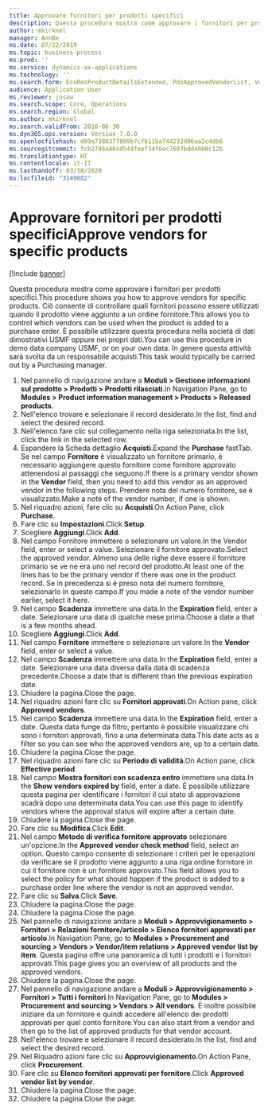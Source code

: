 ```yaml
---
title: Approvare fornitori per prodotti specifici
description: Questa procedura mostra come approvare i fornitori per prodotti specifici.
author: mkirknel
manager: AnnBe
ms.date: 07/22/2019
ms.topic: business-process
ms.prod: ''
ms.service: dynamics-ax-applications
ms.technology: ''
ms.search.form: EcoResProductDetailsExtended, PdsApprovedVendorList, VendTable
audience: Application User
ms.reviewer: josaw
ms.search.scope: Core, Operations
ms.search.region: Global
ms.author: mkirknel
ms.search.validFrom: 2016-06-30
ms.dyn365.ops.version: Version 7.0.0
ms.openlocfilehash: d09a7388377899b7cfb11ba744232d06aa2c4db6
ms.sourcegitcommit: fcb27d6a46cd544feef34f6ec7607bdd46b0c12b
ms.translationtype: HT
ms.contentlocale: it-IT
ms.lasthandoff: 03/18/2020
ms.locfileid: "3149802"
---
```

# <a name="approve-vendors-for-specific-products"></a><span data-ttu-id="9560a-103">Approvare fornitori per prodotti specifici</span><span class="sxs-lookup"><span data-stu-id="9560a-103">Approve vendors for specific products</span></span>

[!include [banner](../../includes/banner.md)]

<span data-ttu-id="9560a-104">Questa procedura mostra come approvare i fornitori per prodotti specifici.</span><span class="sxs-lookup"><span data-stu-id="9560a-104">This procedure shows you how to approve vendors for specific products.</span></span> <span data-ttu-id="9560a-105">Ciò consente di controllare quali fornitori possono essere utilizzati quando il prodotto viene aggiunto a un ordine fornitore.</span><span class="sxs-lookup"><span data-stu-id="9560a-105">This allows you to control which vendors can be used when the product is added to a purchase order.</span></span> <span data-ttu-id="9560a-106">È possibile utilizzare questa procedura nella società di dati dimostrativi USMF oppure nei propri dati.</span><span class="sxs-lookup"><span data-stu-id="9560a-106">You can use this procedure in demo data company USMF, or on your own data.</span></span> <span data-ttu-id="9560a-107">In genere questa attività sarà svolta da un responsabile acquisti.</span><span class="sxs-lookup"><span data-stu-id="9560a-107">This task would typically be carried out by a Purchasing manager.</span></span>

1. <span data-ttu-id="9560a-108">Nel pannello di navigazione andare a **Moduli > Gestione informazioni sul prodotto > Prodotti > Prodotti rilasciati**.</span><span class="sxs-lookup"><span data-stu-id="9560a-108">In Navigation Pane, go to **Modules > Product information management > Products > Released products**.</span></span>
2. <span data-ttu-id="9560a-109">Nell'elenco trovare e selezionare il record desiderato.</span><span class="sxs-lookup"><span data-stu-id="9560a-109">In the list, find and select the desired record.</span></span>
3. <span data-ttu-id="9560a-110">Nell'elenco fare clic sul collegamento nella riga selezionata.</span><span class="sxs-lookup"><span data-stu-id="9560a-110">In the list, click the link in the selected row.</span></span>
4. <span data-ttu-id="9560a-111">Espandere la Scheda dettaglio **Acquisti**.</span><span class="sxs-lookup"><span data-stu-id="9560a-111">Expand the **Purchase** fastTab.</span></span> <span data-ttu-id="9560a-112">Se nel campo **Fornitore** è visualizzato un fornitore primario, è necessario aggiungere questo fornitore come fornitore approvato attenendosi ai passaggi che seguono.</span><span class="sxs-lookup"><span data-stu-id="9560a-112">If there is a primary vendor shown in the **Vendor** field, then you need to add this vendor as an approved vendor in the following steps.</span></span> <span data-ttu-id="9560a-113">Prendere nota del numero fornitore, se è visualizzato.</span><span class="sxs-lookup"><span data-stu-id="9560a-113">Make a note of the vendor number, if one is shown.</span></span>  
5. <span data-ttu-id="9560a-114">Nel riquadro azioni, fare clic su **Acquisti**.</span><span class="sxs-lookup"><span data-stu-id="9560a-114">On Action Pane, click **Purchase**.</span></span>
6. <span data-ttu-id="9560a-115">Fare clic su **Impostazioni**.</span><span class="sxs-lookup"><span data-stu-id="9560a-115">Click **Setup**.</span></span>
7. <span data-ttu-id="9560a-116">Scegliere **Aggiungi**.</span><span class="sxs-lookup"><span data-stu-id="9560a-116">Click **Add**.</span></span>
8. <span data-ttu-id="9560a-117">Nel campo Fornitore immettere o selezionare un valore.</span><span class="sxs-lookup"><span data-stu-id="9560a-117">In the Vendor field, enter or select a value.</span></span> <span data-ttu-id="9560a-118">Selezionare il fornitore approvato.</span><span class="sxs-lookup"><span data-stu-id="9560a-118">Select the approved vendor.</span></span> <span data-ttu-id="9560a-119">Almeno una delle righe deve essere il fornitore primario se ve ne era uno nel record del prodotto.</span><span class="sxs-lookup"><span data-stu-id="9560a-119">At least one of the lines has to be the primary vendor if there was one in the product record.</span></span> <span data-ttu-id="9560a-120">Se in precedenza si è preso nota del numero fornitore, selezionarlo in questo campo.</span><span class="sxs-lookup"><span data-stu-id="9560a-120">If you made a note of the vendor number earlier, select it here.</span></span>  
9. <span data-ttu-id="9560a-121">Nel campo **Scadenza** immettere una data.</span><span class="sxs-lookup"><span data-stu-id="9560a-121">In the **Expiration** field, enter a date.</span></span> <span data-ttu-id="9560a-122">Selezionare una data di qualche mese prima.</span><span class="sxs-lookup"><span data-stu-id="9560a-122">Choose a date a that is a few months ahead.</span></span>  
10. <span data-ttu-id="9560a-123">Scegliere **Aggiungi**.</span><span class="sxs-lookup"><span data-stu-id="9560a-123">Click **Add**.</span></span>
11. <span data-ttu-id="9560a-124">Nel campo **Fornitore** immettere o selezionare un valore.</span><span class="sxs-lookup"><span data-stu-id="9560a-124">In the **Vendor** field, enter or select a value.</span></span>
12. <span data-ttu-id="9560a-125">Nel campo **Scadenza** immettere una data.</span><span class="sxs-lookup"><span data-stu-id="9560a-125">In the **Expiration** field, enter a date.</span></span> <span data-ttu-id="9560a-126">Selezionare una data diversa dalla data di scadenza precedente.</span><span class="sxs-lookup"><span data-stu-id="9560a-126">Choose a date that is different than the previous expiration date.</span></span>  
13. <span data-ttu-id="9560a-127">Chiudere la pagina.</span><span class="sxs-lookup"><span data-stu-id="9560a-127">Close the page.</span></span>
14. <span data-ttu-id="9560a-128">Nel riquadro azioni fare clic su **Fornitori approvati**.</span><span class="sxs-lookup"><span data-stu-id="9560a-128">On Action pane, click **Approved vendors**.</span></span>
15. <span data-ttu-id="9560a-129">Nel campo **Scadenza** immettere una data.</span><span class="sxs-lookup"><span data-stu-id="9560a-129">In the **Expiration** field, enter a date.</span></span> <span data-ttu-id="9560a-130">Questa data funge da filtro, pertanto è possibile visualizzare chi sono i fornitori approvati, fino a una determinata data.</span><span class="sxs-lookup"><span data-stu-id="9560a-130">This date acts as a filter so you can see who the approved vendors are, up to a certain date.</span></span>  
16. <span data-ttu-id="9560a-131">Chiudere la pagina.</span><span class="sxs-lookup"><span data-stu-id="9560a-131">Close the page.</span></span>
17. <span data-ttu-id="9560a-132">Nel riquadro azioni fare clic su **Periodo di validità**.</span><span class="sxs-lookup"><span data-stu-id="9560a-132">On Action pane, click **Effective period**.</span></span>
18. <span data-ttu-id="9560a-133">Nel campo **Mostra fornitori con scadenza entro** immettere una data.</span><span class="sxs-lookup"><span data-stu-id="9560a-133">In the **Show vendors expired by** field, enter a date.</span></span> <span data-ttu-id="9560a-134">È possibile utilizzare questa pagina per identificare i fornitori il cui stato di approvazione scadrà dopo una determinata data.</span><span class="sxs-lookup"><span data-stu-id="9560a-134">You can use this page to identify vendors where the approval status will expire after a certain date.</span></span>  
19. <span data-ttu-id="9560a-135">Chiudere la pagina.</span><span class="sxs-lookup"><span data-stu-id="9560a-135">Close the page.</span></span>
20. <span data-ttu-id="9560a-136">Fare clic su **Modifica**.</span><span class="sxs-lookup"><span data-stu-id="9560a-136">Click **Edit**.</span></span>
21. <span data-ttu-id="9560a-137">Nel campo **Metodo di verifica fornitore approvato** selezionare un'opzione.</span><span class="sxs-lookup"><span data-stu-id="9560a-137">In the **Approved vendor check method** field, select an option.</span></span> <span data-ttu-id="9560a-138">Questo campo consente di selezionare i criteri per le operazioni da verificare se il prodotto viene aggiunto a una riga ordine fornitore in cui il fornitore non è un fornitore approvato.</span><span class="sxs-lookup"><span data-stu-id="9560a-138">This field allows you to select the policy for what should happen if the product is added to a purchase order line where the vendor is not an approved vendor.</span></span>  
22. <span data-ttu-id="9560a-139">Fare clic su **Salva**.</span><span class="sxs-lookup"><span data-stu-id="9560a-139">Click **Save**.</span></span>
23. <span data-ttu-id="9560a-140">Chiudere la pagina.</span><span class="sxs-lookup"><span data-stu-id="9560a-140">Close the page.</span></span>
24. <span data-ttu-id="9560a-141">Chiudere la pagina.</span><span class="sxs-lookup"><span data-stu-id="9560a-141">Close the page.</span></span>
25. <span data-ttu-id="9560a-142">Nel pannello di navigazione andare a **Moduli > Approvvigionamento > Fornitori > Relazioni fornitore/articolo > Elenco fornitori approvati per articolo**.</span><span class="sxs-lookup"><span data-stu-id="9560a-142">In Navigation Pane, go to **Modules > Procurement and sourcing > Vendors > Vendor/item relations > Approved vendor list by item**.</span></span> <span data-ttu-id="9560a-143">Questa pagina offre una panoramica di tutti i prodotti e i fornitori approvati.</span><span class="sxs-lookup"><span data-stu-id="9560a-143">This page gives you an overview of all products and the approved vendors.</span></span>  
26. <span data-ttu-id="9560a-144">Chiudere la pagina.</span><span class="sxs-lookup"><span data-stu-id="9560a-144">Close the page.</span></span>
27. <span data-ttu-id="9560a-145">Nel pannello di navigazione andare a **Moduli > Approvvigionamento > Fornitori > Tutti i fornitori**.</span><span class="sxs-lookup"><span data-stu-id="9560a-145">In Navigation Pane, go to **Modules > Procurement and sourcing > Vendors > All vendors**.</span></span> <span data-ttu-id="9560a-146">È inoltre possibile iniziare da un fornitore e quindi accedere all'elenco dei prodotti approvati per quel conto fornitore.</span><span class="sxs-lookup"><span data-stu-id="9560a-146">You can also start from a vendor and then go to the list of approved products for that vendor account.</span></span>  
28. <span data-ttu-id="9560a-147">Nell'elenco trovare e selezionare il record desiderato.</span><span class="sxs-lookup"><span data-stu-id="9560a-147">In the list, find and select the desired record.</span></span>
29. <span data-ttu-id="9560a-148">Nel Riquadro azioni fare clic su **Approvvigionamento**.</span><span class="sxs-lookup"><span data-stu-id="9560a-148">On Action Pane, click **Procurement**.</span></span>
30. <span data-ttu-id="9560a-149">Fare clic su **Elenco fornitori approvati per fornitore**.</span><span class="sxs-lookup"><span data-stu-id="9560a-149">Click **Approved vendor list by vendor**.</span></span>
31. <span data-ttu-id="9560a-150">Chiudere la pagina.</span><span class="sxs-lookup"><span data-stu-id="9560a-150">Close the page.</span></span>
32. <span data-ttu-id="9560a-151">Chiudere la pagina.</span><span class="sxs-lookup"><span data-stu-id="9560a-151">Close the page.</span></span>

